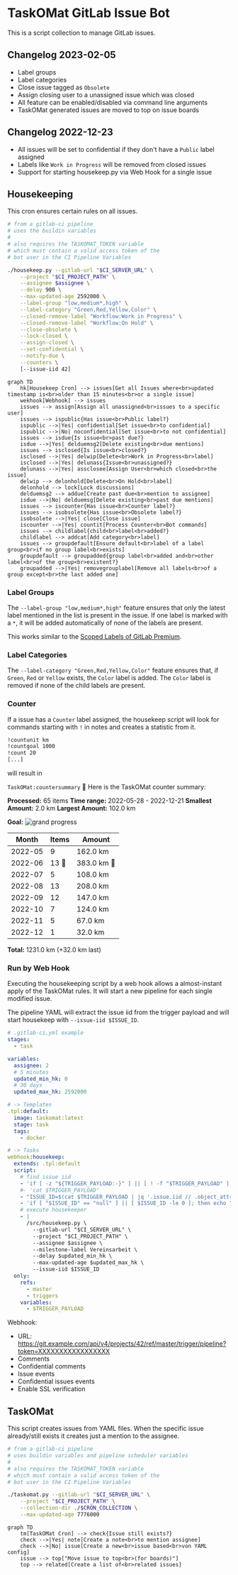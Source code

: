# TaskOMat GitLab Issue Bot

This is a script collection to manage GitLab issues.

## Changelog 2023-02-05

- Label groups
- Label categories
- Close issue tagged as `Obsolete`
- Assign closing user to a unassigned issue which was closed
- All feature can be enabled/disabled via command line arguments
- TaskOMat generated issues are moved to top on issue boards

## Changelog 2022-12-23

- All issues will be set to confidential if they don't have a `Public` label assigned
- Labels like `Work in Progress` will be removed from closed issues
- Support for starting housekeep.py via Web Hook for a single issue

## Housekeeping

This cron ensures certain rules on all issues.

```sh
# from a gitlab-ci pipeline
# uses the buildin variables
#
# also requires the TASKOMAT_TOKEN variable
# which must contain a valid access token of the
# bot user in the CI Pipeline Variables

./housekeep.py --gitlab-url "$CI_SERVER_URL" \
    --project "$CI_PROJECT_PATH" \
    --assignee $assignee \
    --delay 900 \
    --max-updated-age 2592000 \
    --label-group "low,medium*,high" \
    --label-category "Green,Red,Yellow,Color" \
    --closed-remove-label "Workflow:Work in Progress" \
    --closed-remove-label "Workflow:On Hold" \
    --close-obsolete \
    --lock-closed \
    --assign-closed \
    --set-confidential \
    --notify-due \
    --counters \
    [--issue-iid 42]
```

```mermaid
graph TD
    hk[Housekeep Cron] --> issues[Get all Issues where<br>updated timestamp is<br>older than 15 minutes<br>or a single issue]
    wekhook[Webhook] --> issues
    issues --> assign[Assign all unassigned<br>issues to a specific user]
    issues --> ispublic{Has issue<br>Public label?}
    ispublic -->|Yes| confidential[Set issue<br>to confidential]
    ispublic -->|No| noconfidential[Set issue<br>to not confidential]
    issues --> isdue{Is issue<br>past due?}
    isdue -->|Yes| delduemsg2[Delete existing<br>due mentions]
    issues --> isclosed{Is issue<br>closed?}
    isclosed -->|Yes| delwip[Delete<br>Work in Progress<br>label]
    isclosed -->|Yes| delunass{Issue<br>unassigned?}
    delunass -->|Yes| assclosee[Assign User<br>which closed<br>the issue]
    delwip --> delonhold[Delete<br>On Hold<br>label]
    delonhold --> lock[Lock discussions]
    delduemsg2 --> addue[Create past due<br>mention to assignee]
    isdue -->|No| delduemsg[Delete existing<br>past due mentions]
    issues --> iscounter{Has issue<br>Counter label?}
    issues --> isobsolete{Has issue<br>Obsolete label?}
    isobsolete -->|Yes| close[Close issue]
    iscounter -->|Yes| countit[Process Counter<br>Bot commands]
    issues --> childlabel{child<br>label<br>added?}
    childlabel --> addcat[Add category<br>label]
    issues --> groupdefault[Ensure default<br>label of a label group<br>if no group label<br>exists]
    groupdefault --> groupadded{group label<br>added and<br>other label<br>of the group<br>existent?}
    groupadded -->|Yes| removegrouplabel[Remove all labels<br>of a group except<br>the last added one]
```

### Label Groups

The `--label-group "low,medium*,high"` feature ensures that only the latest label
mentioned in the list is present in the issue. If one label is marked with a `*`,
it will be added automatically of none of the labels are present.

This works similar to the [Scoped Labels of GitLab Premium](https://docs.gitlab.com/ee/user/project/labels.html#scoped-labels).

### Label Categories

The `--label-category "Green,Red,Yellow,Color"` feature ensures that, if `Green`,
`Red` or `Yellow` exists, the `Color` label is added. The `Color` label is removed
if none of the child labels are present.

### Counter

If a issue has a `Counter` label assigned, the housekeep script will look for
commands starting with `!` in notes and creates a statistic from it.

```txt
!countunit km
!countgoal 1000
!count 20
[...]
```

will result in

`TaskOMat:countersummary` :tea: Here is the TaskOMat counter summary:

**Processed:** 65 items
**Time range:** 2022-05-28 - 2022-12-21
**Smallest Amount:** 2.0 km
**Largest Amount:** 102.0 km

**Goal:**
![grand progress](https://progress-bar.dev/123/?scale=100&width=260&color=0072ef&suffix=%25%20%281231km%20of%201000km%29)

| Month | Items | Amount |
|---|---|---|
| 2022-05 | 9 | 162.0 km |
| 2022-06 | 13 :tada: | 383.0 km :tada: |
| 2022-07 | 5 | 108.0 km |
| 2022-08 | 13 | 208.0 km |
| 2022-09 | 12 | 147.0 km |
| 2022-10 | 7 | 124.0 km |
| 2022-11 | 5 | 67.0 km |
| 2022-12 | 1 | 32.0 km |

**Total:** 1231.0 km (+32.0 km last)

### Run by Web Hook

Executing the housekeeping script by a web hook allows a almost-instant
apply of the TaskOMat rules. It will start a new pipeline for each single
modified issue.

The pipeline YAML will extract the issue iid from the
trigger payload and will start housekeep with `--issue-iid $ISSUE_ID`.

```yml
# .gitlab-ci.yml example
stages:
  - task

variables:
  assignee: 2
  # 5 minutes
  updated_min_hk: 0
  # 30 days
  updated_max_hk: 2592000

# -> Templates
.tpl:default:
  image: taskomat:latest
  stage: task
  tags:
    - docker

# -> Tasks
webhook:housekeep:
  extends: .tpl:default
  script:
    # find issue iid
    - 'if [ -z "${TRIGGER_PAYLOAD:-}" ] || [ ! -f "$TRIGGER_PAYLOAD" ]; then echo "Trigger payload file not found."; exit 0; fi'
    #- 'cat $TRIGGER_PAYLOAD'
    - "ISSUE_ID=$(cat $TRIGGER_PAYLOAD | jq '.issue.iid // .object_attributes.iid')"
    - 'if [ "$ISSUE_ID" == "null" ] || [ $ISSUE_ID -le 0 ]; then echo "No issue iid found."; exit 0; fi'
    # execute housekeeper
    - |
      /src/housekeep.py \
        --gitlab-url "$CI_SERVER_URL" \
        --project "$CI_PROJECT_PATH" \
        --assignee $assignee \
        --milestone-label Vereinsarbeit \
        --delay $updated_min_hk \
        --max-updated-age $updated_max_hk \
        --issue-iid $ISSUE_ID
  only:
    refs:
      - master
      - triggers
    variables:
      - $TRIGGER_PAYLOAD
```

Webhook:

- URL: https://git.example.com/api/v4/projects/42/ref/master/trigger/pipeline?token=XXXXXXXXXXXXXXXXX
- Comments
- Confidential comments
- Issue events
- Confidential issues events
- Enable SSL verification

## TaskOMat

This script creates issues from YAML files. When
the specific issue already/still exists it creates
just a mention to the assignee.

```sh
# from a gitlab-ci pipeline
# uses buildin variables and pipeline scheduler variables
#
# also requires the TASKOMAT_TOKEN variable
# which must contain a valid access token of the
# bot user in the CI Pipeline Variables

./taskomat.py --gitlab-url "$CI_SERVER_URL" \
    --project "$CI_PROJECT_PATH" \
    --collection-dir ./$CRON_COLLECTION \
    --max-updated-age 7776000
```

```mermaid
graph TD
    tm[TaskOMat Cron] --> check{Issue still exists?}
    check -->|Yes| note[Create a note<br>to mention assignee]
    check -->|No| issue[Create a new<br>issue based<br>von YAML config]
    issue --> top["Move issue to top<br>(for boards)"]
    top --> related[Create a list of<br>related issues]
```
